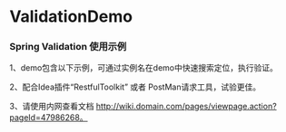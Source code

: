 # ValidationDemo

### Spring Validation 使用示例

1、demo包含以下示例，可通过实例名在demo中快速搜索定位，执行验证。

2、配合Idea插件“RestfulToolkit” 或者 PostMan请求工具，试验更佳。

3、请使用内网查看文档 http://wiki.domain.com/pages/viewpage.action?pageId=47986268。
